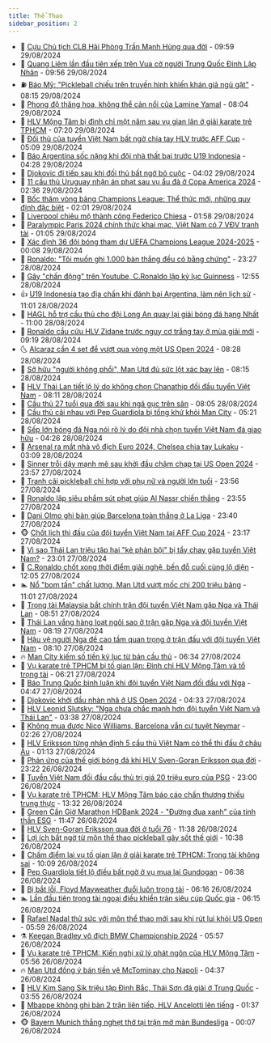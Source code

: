 ```yaml
---
title: Thể Thao
sidebar_position: 2
---
```


<!-- dantri-the-thao:START -->
- 🎡 [Cựu Chủ tịch CLB Hải Phòng Trần Mạnh Hùng qua đời](https://dantri.com.vn/the-thao/cuu-chu-tich-clb-hai-phong-tran-manh-hung-qua-doi-20240829164812361.htm) - 09:59 29/08/2024
- 💯 [Quang Liêm lần đầu tiên xếp trên Vua cờ người Trung Quốc Đinh Lập Nhân](https://dantri.com.vn/the-thao/quang-liem-lan-dau-tien-xep-tren-vua-co-nguoi-trung-quoc-dinh-lap-nhan-20240829163802851.htm) - 09:56 29/08/2024
- ⛽️ [Báo Mỹ: &quot;Pickleball chiếu trên truyền hình khiến khán giả ngủ gật&quot;](https://dantri.com.vn/the-thao/bao-my-pickleball-chieu-tren-truyen-hinh-khien-khan-gia-ngu-gat-20240829145122295.htm) - 08:15 29/08/2024
- 💃 [Phong độ thăng hoa, không thể cản nổi của Lamine Yamal](https://dantri.com.vn/the-thao/phong-do-thang-hoa-khong-the-can-noi-cua-lamine-yamal-20240829145949186.htm) - 08:04 29/08/2024
- 🌈 [HLV Mộng Tâm bị đình chỉ một năm sau vụ gian lận ở giải karate trẻ TPHCM](https://dantri.com.vn/the-thao/hlv-mong-tam-bi-dinh-chi-mot-nam-sau-vu-gian-lan-o-giai-karate-tre-tphcm-20240829151528346.htm) - 07:20 29/08/2024
- 🦅 [Đối thủ của tuyển Việt Nam bất ngờ chia tay HLV trước AFF Cup](https://dantri.com.vn/the-thao/doi-thu-cua-tuyen-viet-nam-bat-ngo-chia-tay-hlv-truoc-aff-cup-20240829120914679.htm) - 05:09 29/08/2024
- 🌝 [Báo Argentina sốc nặng khi đội nhà thất bại trước U19 Indonesia](https://dantri.com.vn/the-thao/bao-argentina-soc-nang-khi-doi-nha-that-bai-truoc-u19-indonesia-20240829112811693.htm) - 04:28 29/08/2024
- 🚀 [Djokovic đi tiếp sau khi đối thủ bất ngờ bỏ cuộc](https://dantri.com.vn/the-thao/djokovic-di-tiep-sau-khi-doi-thu-bat-ngo-bo-cuoc-20240829105858990.htm) - 04:02 29/08/2024
- 🎉 [11 cầu thủ Uruguay nhận án phạt sau vụ ẩu đả ở Copa America 2024](https://dantri.com.vn/the-thao/11-cau-thu-uruguay-nhan-an-phat-sau-vu-au-da-o-copa-america-2024-20240829093057875.htm) - 02:36 29/08/2024
- 📝 [Bốc thăm vòng bảng Champions League: Thể thức mới, những quy định đặc biệt](https://dantri.com.vn/the-thao/boc-tham-vong-bang-champions-league-the-thuc-moi-nhung-quy-dinh-dac-biet-20240829085256961.htm) - 02:01 29/08/2024
- 🦄 [Liverpool chiêu mộ thành công Federico Chiesa](https://dantri.com.vn/the-thao/liverpool-chieu-mo-thanh-cong-federico-chiesa-20240829084556833.htm) - 01:58 29/08/2024
- 🎉 [Paralympic Paris 2024 chính thức khai mạc, Việt Nam có 7 VĐV tranh tài](https://dantri.com.vn/the-thao/paralympic-paris-2024-chinh-thuc-khai-mac-viet-nam-co-7-vdv-tranh-tai-20240829074433948.htm) - 01:05 29/08/2024
- 💼 [Xác định 36 đội bóng tham dự UEFA Champions League 2024-2025](https://dantri.com.vn/the-thao/xac-dinh-36-doi-bong-tham-du-uefa-champions-league-2024-2025-20240829070512774.htm) - 00:08 29/08/2024
- 🤡 [Ronaldo: &quot;Tôi muốn ghi 1.000 bàn thắng đều có bằng chứng&quot;](https://dantri.com.vn/the-thao/ronaldo-toi-muon-ghi-1000-ban-thang-deu-co-bang-chung-20240829062514685.htm) - 23:27 28/08/2024
- 🦆 [Gây &quot;chấn động&quot; trên Youtube, C.Ronaldo lập kỷ lục Guinness](https://dantri.com.vn/the-thao/gay-chan-dong-tren-youtube-cronaldo-lap-ky-luc-guinness-20240828195448103.htm) - 12:55 28/08/2024
- 👍 [U19 Indonesia tạo địa chấn khi đánh bại Argentina, làm nên lịch sử](https://dantri.com.vn/the-thao/u19-indonesia-tao-dia-chan-khi-danh-bai-argentina-lam-nen-lich-su-20240828175737919.htm) - 11:01 28/08/2024
- 💼 [HAGL hỗ trợ cầu thủ cho đội Long An quay lại giải bóng đá hạng Nhất](https://dantri.com.vn/the-thao/hagl-ho-tro-cau-thu-cho-doi-long-an-quay-lai-giai-bong-da-hang-nhat-20240828180811745.htm) - 11:00 28/08/2024
- 🦒 [Ronaldo cầu cứu HLV Zidane trước nguy cơ trắng tay ở mùa giải mới](https://dantri.com.vn/the-thao/ronaldo-cau-cuu-hlv-zidane-truoc-nguy-co-trang-tay-o-mua-giai-moi-20240828160046652.htm) - 09:19 28/08/2024
- 🌜 [Alcaraz cần 4 set để vượt qua vòng một US Open 2024](https://dantri.com.vn/the-thao/alcaraz-can-4-set-de-vuot-qua-vong-mot-us-open-2024-20240828213143003.htm) - 08:28 28/08/2024
- 🦆 [Sở hữu &quot;người không phổi&quot;, Man Utd đủ sức lột xác bay lên](https://dantri.com.vn/the-thao/so-huu-nguoi-khong-phoi-man-utd-du-suc-lot-xac-bay-len-20240828134739794.htm) - 08:15 28/08/2024
- 💪 [HLV Thái Lan tiết lộ lý do không chọn Chanathip đối đầu tuyển Việt Nam](https://dantri.com.vn/the-thao/hlv-thai-lan-tiet-lo-ly-do-khong-chon-chanathip-doi-dau-tuyen-viet-nam-20240828100257922.htm) - 08:11 28/08/2024
- 🧠 [Cầu thủ 27 tuổi qua đời sau khi ngã gục trên sân](https://dantri.com.vn/the-thao/cau-thu-27-tuoi-qua-doi-sau-khi-nga-guc-tren-san-20240828125326197.htm) - 08:05 28/08/2024
- 🦄 [Cầu thủ cãi nhau với Pep Guardiola bị tống khứ khỏi Man City](https://dantri.com.vn/the-thao/cau-thu-cai-nhau-voi-pep-guardiola-bi-tong-khu-khoi-man-city-20240828122135431.htm) - 05:21 28/08/2024
- 🥸 [Sếp lớn bóng đá Nga nói rõ lý do đội nhà chọn tuyển Việt Nam đá giao hữu](https://dantri.com.vn/the-thao/sep-lon-bong-da-nga-noi-ro-ly-do-doi-nha-chon-tuyen-viet-nam-da-giao-huu-20240828112613276.htm) - 04:26 28/08/2024
- 🤠 [Arsenal ra mắt nhà vô địch Euro 2024, Chelsea chia tay Lukaku](https://dantri.com.vn/the-thao/arsenal-ra-mat-nha-vo-dich-euro-2024-chelsea-chia-tay-lukaku-20240828092256075.htm) - 03:09 28/08/2024
- 👺 [Sinner trỗi dậy mạnh mẽ sau khởi đầu chậm chạp tại US Open 2024](https://dantri.com.vn/the-thao/sinner-troi-day-manh-me-sau-khoi-dau-cham-chap-tai-us-open-2024-20240828065355484.htm) - 23:57 27/08/2024
- 📝 [Tranh cãi pickleball chỉ hợp với phụ nữ và người lớn tuổi](https://dantri.com.vn/the-thao/tranh-cai-pickleball-chi-hop-voi-phu-nu-va-nguoi-lon-tuoi-20240828000520702.htm) - 23:56 27/08/2024
- 🦆 [Ronaldo lập siêu phẩm sút phạt giúp Al Nassr chiến thắng](https://dantri.com.vn/the-thao/ronaldo-lap-sieu-pham-sut-phat-giup-al-nassr-chien-thang-20240828072545744.htm) - 23:55 27/08/2024
- 🥳 [Dani Olmo ghi bàn giúp Barcelona toàn thắng ở La Liga](https://dantri.com.vn/the-thao/dani-olmo-ghi-ban-giup-barcelona-toan-thang-o-la-liga-20240828063849395.htm) - 23:40 27/08/2024
- 🐵 [Chốt lịch thi đấu của đội tuyển Việt Nam tại AFF Cup 2024](https://dantri.com.vn/the-thao/chot-lich-thi-dau-cua-doi-tuyen-viet-nam-tai-aff-cup-2024-20240827234431092.htm) - 23:17 27/08/2024
- 🤩 [Vì sao Thái Lan triệu tập hai &quot;kẻ phản bội&quot; bị tẩy chay gặp tuyển Việt Nam?](https://dantri.com.vn/the-thao/vi-sao-thai-lan-trieu-tap-hai-ke-phan-boi-bi-tay-chay-gap-tuyen-viet-nam-20240827234016401.htm) - 23:01 27/08/2024
- 🤠 [C.Ronaldo chốt xong thời điểm giải nghệ, bến đỗ cuối cùng lộ diện](https://dantri.com.vn/the-thao/cronaldo-chot-xong-thoi-diem-giai-nghe-ben-do-cuoi-cung-lo-dien-20240827190514870.htm) - 12:05 27/08/2024
- 🏊 [Nổ &quot;bom tấn&quot; chất lượng, Man Utd vượt mốc chi 200 triệu bảng](https://dantri.com.vn/the-thao/no-bom-tan-chat-luong-man-utd-vuot-moc-chi-200-trieu-bang-20240827174641980.htm) - 11:01 27/08/2024
- 🗽 [Trọng tài Malaysia bắt chính trận đội tuyển Việt Nam gặp Nga và Thái Lan](https://dantri.com.vn/the-thao/trong-tai-malaysia-bat-chinh-tran-doi-tuyen-viet-nam-gap-nga-va-thai-lan-20240827155126929.htm) - 08:51 27/08/2024
- 🚀 [Thái Lan vắng hàng loạt ngôi sao ở trận gặp Nga và đội tuyển Việt Nam](https://dantri.com.vn/the-thao/thai-lan-vang-hang-loat-ngoi-sao-o-tran-gap-nga-va-doi-tuyen-viet-nam-20240827151839711.htm) - 08:19 27/08/2024
- 🎉 [Hậu vệ người Nga đề cao tầm quan trọng ở trận đấu với đội tuyển Việt Nam](https://dantri.com.vn/the-thao/hau-ve-nguoi-nga-de-cao-tam-quan-trong-o-tran-dau-voi-doi-tuyen-viet-nam-20240827113711050.htm) - 08:10 27/08/2024
- 🔥 [Man City kiếm số tiền kỷ lục từ bán cầu thủ](https://dantri.com.vn/the-thao/man-city-kiem-so-tien-ky-luc-tu-ban-cau-thu-20240827123410436.htm) - 06:34 27/08/2024
- 🎉 [Vụ karate trẻ TPHCM bị tố gian lận: Đình chỉ HLV Mộng Tâm và tổ trọng tài](https://dantri.com.vn/the-thao/vu-karate-tre-tphcm-bi-to-gian-lan-dinh-chi-hlv-mong-tam-va-to-trong-tai-20240827141121608.htm) - 06:21 27/08/2024
- 🎡 [Báo Trung Quốc bình luận khi đội tuyển Việt Nam đối đầu với Nga](https://dantri.com.vn/the-thao/bao-trung-quoc-binh-luan-khi-doi-tuyen-viet-nam-doi-dau-voi-nga-20240827114712518.htm) - 04:47 27/08/2024
- 🐻 [Djokovic khởi đầu nhàn nhã ở US Open 2024](https://dantri.com.vn/the-thao/djokovic-khoi-dau-nhan-nha-o-us-open-2024-20240827113312696.htm) - 04:33 27/08/2024
- 🌊 [HLV Leonid Slutsky: &quot;Nga chưa chắc mạnh hơn đội tuyển Việt Nam và Thái Lan&quot;](https://dantri.com.vn/the-thao/hlv-leonid-slutsky-nga-chua-chac-manh-hon-doi-tuyen-viet-nam-va-thai-lan-20240827102832776.htm) - 03:38 27/08/2024
- 💃 [Không mua được Nico Williams, Barcelona vẫn cự tuyệt Neymar](https://dantri.com.vn/the-thao/khong-mua-duoc-nico-williams-barcelona-van-cu-tuyet-neymar-20240827093930972.htm) - 02:26 27/08/2024
- 🤔 [HLV Eriksson từng nhận định 5 cầu thủ Việt Nam có thể thi đấu ở châu Âu](https://dantri.com.vn/the-thao/hlv-eriksson-tung-nhan-dinh-5-cau-thu-viet-nam-co-the-thi-dau-o-chau-au-20240827075809902.htm) - 01:13 27/08/2024
- 🤭 [Phản ứng của thế giới bóng đá khi HLV Sven-Goran Eriksson qua đời](https://dantri.com.vn/the-thao/phan-ung-cua-the-gioi-bong-da-khi-hlv-sven-goran-eriksson-qua-doi-20240826224834043.htm) - 23:22 26/08/2024
- 👹 [Tuyển Việt Nam đối đầu cầu thủ trị giá 20 triệu euro của PSG](https://dantri.com.vn/the-thao/tuyen-viet-nam-doi-dau-cau-thu-tri-gia-20-trieu-euro-cua-psg-20240826173922033.htm) - 23:00 26/08/2024
- 🗽 [Vụ karate trẻ TPHCM: HLV Mộng Tâm báo cáo chấn thương thiếu trung thực](https://dantri.com.vn/the-thao/vu-karate-tre-tphcm-hlv-mong-tam-bao-cao-chan-thuong-thieu-trung-thuc-20240826235008465.htm) - 13:32 26/08/2024
- 🥳 [Green Cần Giờ Marathon HDBank 2024 - &quot;Đường đua xanh&quot; của tinh thần ESG](https://dantri.com.vn/the-thao/green-can-gio-marathon-hdbank-2024-duong-dua-xanh-cua-tinh-than-esg-20240826183857792.htm) - 11:47 26/08/2024
- 💃 [HLV Sven-Goran Eriksson qua đời ở tuổi 76](https://dantri.com.vn/the-thao/hlv-sven-goran-eriksson-qua-doi-o-tuoi-76-20240826191042989.htm) - 11:38 26/08/2024
- 🧰 [Lợi ích bất ngờ từ môn thể thao pickleball gây sốt thế giới](https://dantri.com.vn/the-thao/loi-ich-bat-ngo-tu-mon-the-thao-pickleball-gay-sot-the-gioi-20240826170556651.htm) - 10:38 26/08/2024
- 💪 [Chấm điểm lại vụ tố gian lận ở giải karate trẻ TPHCM: Trọng tài không sai](https://dantri.com.vn/the-thao/cham-diem-lai-vu-to-gian-lan-o-giai-karate-tre-tphcm-trong-tai-khong-sai-20240826170507407.htm) - 10:09 26/08/2024
- 🚀 [Pep Guardiola tiết lộ điều bất ngờ ở vụ mua lại Gundogan](https://dantri.com.vn/the-thao/pep-guardiola-tiet-lo-dieu-bat-ngo-o-vu-mua-lai-gundogan-20240826133813677.htm) - 06:38 26/08/2024
- 🤠 [Bị bắt lỗi, Floyd Mayweather đuổi luôn trọng tài](https://dantri.com.vn/the-thao/bi-bat-loi-floyd-mayweather-duoi-luon-trong-tai-20240826131626906.htm) - 06:16 26/08/2024
- 🏊 [Lần đầu tiên trọng tài ngoại điều khiển trận siêu cúp Quốc gia](https://dantri.com.vn/the-thao/lan-dau-tien-trong-tai-ngoai-dieu-khien-tran-sieu-cup-quoc-gia-20240826165613963.htm) - 06:15 26/08/2024
- 🦄 [Rafael Nadal thử sức với môn thể thao mới sau khi rút lui khỏi US Open](https://dantri.com.vn/the-thao/rafael-nadal-thu-suc-voi-mon-the-thao-moi-sau-khi-rut-lui-khoi-us-open-20240826093028728.htm) - 05:59 26/08/2024
- ⚗️ [Keegan Bradley vô địch BMW Championship 2024](https://dantri.com.vn/the-thao/keegan-bradley-vo-dich-bmw-championship-2024-20240826120300177.htm) - 05:57 26/08/2024
- 🥷 [Vụ karate trẻ TPHCM: Kiến nghị xử lý phát ngôn của HLV Mộng Tâm](https://dantri.com.vn/the-thao/vu-karate-tre-tphcm-kien-nghi-xu-ly-phat-ngon-cua-hlv-mong-tam-20240826124126546.htm) - 05:56 26/08/2024
- 🔥 [Man Utd đồng ý bán tiền vệ McTominay cho Napoli](https://dantri.com.vn/the-thao/man-utd-dong-y-ban-tien-ve-mctominay-cho-napoli-20240826113358113.htm) - 04:37 26/08/2024
- 🦅 [HLV Kim Sang Sik triệu tập Đình Bắc, Thái Sơn đá giải ở Trung Quốc](https://dantri.com.vn/the-thao/hlv-kim-sang-sik-trieu-tap-dinh-bac-thai-son-da-giai-o-trung-quoc-20240826105341656.htm) - 03:55 26/08/2024
- 🌝 [Mbappe không ghi bàn 2 trận liên tiếp, HLV Ancelotti lên tiếng](https://dantri.com.vn/the-thao/mbappe-khong-ghi-ban-2-tran-lien-tiep-hlv-ancelotti-len-tieng-20240826072626937.htm) - 01:37 26/08/2024
- 🐵 [Bayern Munich thắng nghẹt thở tại trận mở màn Bundesliga](https://dantri.com.vn/the-thao/bayern-munich-thang-nghet-tho-tai-tran-mo-man-bundesliga-20240826072643602.htm) - 00:07 26/08/2024<!-- dantri-the-thao:END -->
